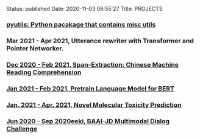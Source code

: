 Status: published
Date: 2020-11-03 08:55:27
Title: PROJECTS

### [pyutils: Python pacakage that contains misc utils](https://github.com/jerrylsu/pyutils)

### Mar 2021 - Apr 2021, Utterance rewriter with Transformer and Pointer Networker.

### [Dec 2020 - Feb 2021, Span-Extraction: Chinese Machine Reading Comprehension](https://github.com/jerrylsu/cmrc)

### [Jan 2021 - Feb 2021, Pretrain Language Model for BERT](https://github.com/jerrylsu/lm_pretrain)

### [Jan. 2021 - Apr. 2021, Novel Molecular Toxicity Prediction](https://github.com/jerrylsu/Novel-Molecular-Toxicity-Prediction-Model)

### [Jun 2020 - Sep 2020eeki, BAAI-JD Multimodal Dialog Challenge](http://www.jerrylsu.net/articles/2020/nlp-JDMDC2020.html)
